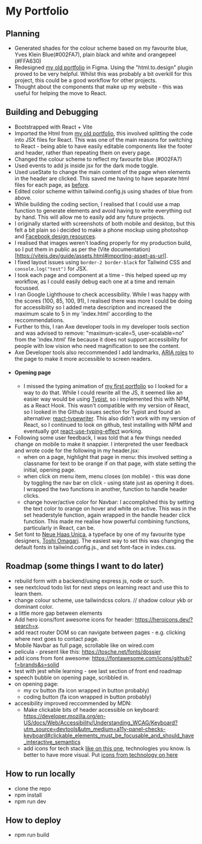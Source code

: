 # My Portfolio

## Planning

- Generated shades for the colour scheme based on my favourite blue, Yves Klein Blue(#002FA7), plain black and white and orangepeel (#FFA630)
- Redesigned [my old portfolio](https://github.com/jones58/portfolio) in Figma. Using the "html.to.design" plugin proved to be very helpful. Whilst this was probably a bit overkill for this project, this could be a good workflow for other projects.
- Thought about the components that make up my website - this was useful for helping the move to React.

## Building and Debugging

- Bootstrapped with React + Vite
- Imported the Html from [my old portfolio](https://github.com/jones58/portfolio), this involved splitting the code into JSX files for React. This was one of the main reasons for switching to React - being able to have easily editable components like the footer and header, rather than repeating them on every page.
- Changed the colour scheme to reflect my favourite blue (#002FA7)
- Used events to add js inside jsx for the dark mode toggle.
- Used useState to change the main content of the page when elements in the header are clicked. This saved me having to have separate html files for each page, as [before](https://github.com/jones58/portfolio).
- Edited color scheme within tailwind.config.js using shades of blue from above.
- While building the coding section, I realised that I could use a map function to generate elements and avoid having to write everything out by hand. This will allow me to easily add any future projects.
- I originally started with screenshots of both mobile and desktop, but this felt a bit plain so i decided to make a phone mockup using photoshop and [Facebook design resources](https://design.facebook.com/toolsandresources/devices/).
- I realised that images weren't loading properly for my production build, so I put them in public as per the (Vite documentation)[https://vitejs.dev/guide/assets.html#importing-asset-as-url].
- I fixed layout issues using `border-2 border-black` for Tailwind CSS and `console.log("test")` for JSX.
- I took each page and component at a time - this helped speed up my workflow, as I could easily debug each one at a time and remain focussed.
- I ran Google Lighthouse to check accessibility. While I was happy with the scores (100, 85, 100, 91), I realised there was more I could be doing for accessibility so I added meta description and increased the maximum scale to 5 in my 'index.html' according to the reccommendations.
- Further to this, I ran Axe developer tools in my developer tools section and was advised to remove: "maximum-scale=5, user-scalable=no" from the 'index.html' file because it does not support accessibility for people with low vision who need magnification to see the content.
- Axe Developer tools also reccommended I add landmarks, [ARIA roles](https://dequeuniversity.com/rules/axe/4.8/region?application=AxeFirefox) to the page to make it more accessible to screen readers.
- #### Opening page
  - I missed the typing animation of [my first portfolio](https://github.com/jones58/portfolio) so I looked for a way to do that. While I could rewrite all the JS, it seemed like an easier way would be using [Typist](https://github.com/jstejada/react-typist), so i implemented this with NPM, as a React Hook. This wasn't compatible with my version of React, so I looked in the Github issues section for Typist and found an alternative: [react-typewriter](https://www.npmjs.com/package/react-typewriter). This also didn't work with my version of React, so I continued to look on github, test installing with NPM and eventually got [react-use-typing-effect](https://www.npmjs.com/package/react-use-typing-effect) working.
- Following some user feedback, I was told that a few things needed change on mobile to make it snappier. I interpreted the user feedback and wrote code for the following in my header.jsx:
  - when on a page, highlight that page in menu: this involved setting a classname for text to be orange if on that page, with state setting the initial, opening page.
  - when click on menu item, menu closes (on mobile) - this was done by toggling the nav bar on click - using state just as opening it does. I wrapped the two functions in another, function to handle header clicks.
  - change hover/active color for Navbar: I accomplished this by setting the text color to orange on hover and white on active. This was in the set headerstyle function, again wrapped in the handle header click function. This made me realise how powerful combining functions, particularly in React, can be.
- Set font to [Neue Haas Unica](https://fontsinuse.com/typefaces/38883/neue-haas-unica), a typeface by one of my favourite type designers, [Toshi Omagari](http://tosche.net/). The easiest way to set this was changing the default fonts in tailwind.config.js., and set font-face in index.css.

## Roadmap (some things I want to do later)

- rebuild form with a backend/using express js, node or such.
- see nextcloud todo list for next steps on learning react and use this to learn them.
- change colour scheme, use tailwindcss colors. // shadow colour ykb or dominant color.
- a little more gap between elements
- Add hero icons/font awesome icons for header: https://heroicons.dev/?search=x.
- add react router DOM so can navigate between pages - e.g. clicking where next goes to contact page.
- Mobile Navbar as full page, scrollable like on wired.com
- pelicula - present like this: https://tosche.net/fonts/dossier
- add icons from font awesome: https://fontawesome.com/icons/github?f=brands&s=solid
- test with jest while learning - see last section of front end roadmap
- speech bubble on opening page, scribbled in.
- on opening page:
  - my cv button (fa icon wrapped in button probably)
  - coding button (fa icon wrapped in button probably)
- accesibility improved reccommended by MDN:
  - Make clickable bits of header accessible on keyboard: https://developer.mozilla.org/en-US/docs/Web/Accessibility/Understanding_WCAG/Keyboard?utm_source=devtools&utm_medium=a11y-panel-checks-keyboard#clickable_elements_must_be_focusable_and_should_have_interactive_semantics
  - add icons for tech stack [like on this one](https://www.jackherizsmith.com/#projCaf), technologies you know. Is better to have more visual. Put [icons from technology on here](https://roadmap.sh/frontend)

## How to run locally

- clone the repo
- npm install
- npm run dev

## How to deploy

- npm run build
